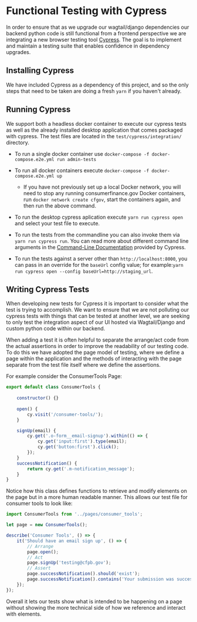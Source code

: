 # Functional Testing with Cypress

In order to ensure that as we upgrade our wagtail/django dependencies our backend python code is still functional from a frontend perspective we are integrating a new browser testing tool [Cypress](https://www.cypress.io). The goal is to implement and maintain a testing suite that enables confidence in dependency upgrades. 

## Installing Cypress

We have included Cypress as a dependency of this project, and so the only steps that need to be taken are doing a fresh `yarn` if you haven't already.

## Running Cypress

We support both a headless docker container to execute our cypress tests as well as the already installed desktop application that comes packaged with cypress. The test files are located in the `test/cypress/integration/` directory.

* To run a single docker container use `docker-compose -f docker-compose.e2e.yml run admin-tests`
* To run all docker containers execute `docker-compose -f docker-compose.e2e.yml up`
  - If you have not previously set up a local Docker network, you will need to stop any running consumerfinance.gov Docker containers, run `docker network create cfgov`, start the containers again, and then run the above command.

* To run the desktop cypress aplication execute `yarn run cypress open` and select your test file to execute.

* To run the tests from the commandline you can also invoke them via `yarn run cypress run`. You can read more about different command line arguments in the [Command-Line Documentation](https://docs.cypress.io/guides/guides/command-line.html#Options) provided by Cypress.

* To run the tests against a server other than `http://localhost:8000`, you can pass in an override for the `baseUrl` config value; for example:`yarn run cypress open --config baseUrl=http://staging_url`.

## Writing Cypress Tests

When developing new tests for Cypress it is important to consider what the test is trying to accomplish. We want to ensure that we are not polluting our cypress tests with things that can be tested at another level, we are seeking to only test the integration aspect of our UI hosted via Wagtail/Django and custom python code within our backend.

When adding a test it is often helpful to separate the arrange/act code from the actual assertions in order to improve the readability of our testing code. To do this we have adopted the page model of testing, where we define a page within the application and the methods of interacting with the page separate from the test file itself where we define the assertions. 

For example consider the ConsumerTools Page:

```javascript
export default class ConsumerTools {
    
    constructor() {}
    
    open() {
        cy.visit('/consumer-tools/');
    }

    signUp(email) {
        cy.get('.o-form__email-signup').within(() => {
            cy.get('input:first').type(email);
            cy.get('button:first').click();
        });
    }
    successNotification() {
        return cy.get('.m-notification_message');
    }
}
```

Notice how this class defines functions to retrieve and modify elements on the page but in a more human readable manner. This allows our test file for consumer tools to look like:

```javascript
import ConsumerTools from '../pages/consumer_tools';

let page = new ConsumerTools();

describe('Consumer Tools', () => {
    it('Should have an email sign up', () => {
        // Arrange
        page.open();
        // Act
        page.signUp('testing@cfpb.gov');
        // Assert
        page.successNotification().should('exist');
        page.successNotification().contains('Your submission was successfully received.')
    });
});
```

Overall it lets our tests show what is intended to be happening on a page without showing the more technical side of how we reference and interact with elements.
